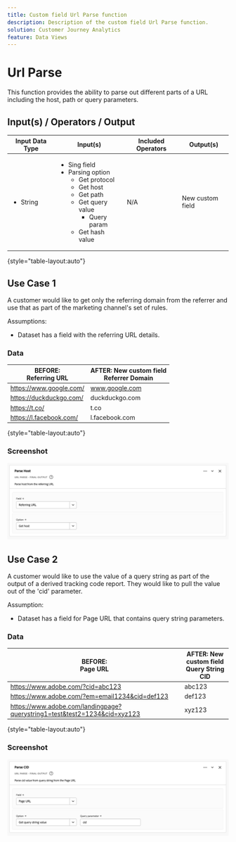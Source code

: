 ```yaml
---
title: Custom field Url Parse function
description: Description of the custom field Url Parse function.
solution: Customer Journey Analytics
feature: Data Views
---
```


# Url Parse

This function provides the ability to parse out different parts of a URL including the host, path or query parameters.

## Input(s) / Operators / Output

| Input Data Type | Input(s) | Included Operators | Output(s) |
|---|---|---|---|
| <ul><li>String</li></ul> | <ul><li>Sing field</li><li>Parsing option<ul><li>Get protocol</li><li>Get host</li><li>Get path</li><li>Get query value<ul><li>Query param</li></ul></li><li>Get hash value</li></ul></li></ul></li></ul> | <p>N/A</p> | <p>New custom field</p> |

{style="table-layout:auto"}

## Use Case 1

A customer would like to get only the referring domain from the referrer and use that as part of the marketing channel's set of rules.

Assumptions:

- Dataset has a field with the referring URL details.

### Data

| BEFORE:<br/>Referring URL | AFTER: New custom field<br/>Referrer Domain
|----|----|
| <https://www.google.com/> | www.google.com |
| <https://duckduckgo.com/> | duckduckgo.com |
| <https://t.co/> | t.co |
| <https://l.facebook.com/>| l.facebook.com |

{style="table-layout:auto"}

### Screenshot

![Url Parse 1](../assets/url-parse-1.png)


## Use Case 2

A customer would like to use the value of a query string as part of the output of a derived tracking code report. They would like to pull the value out of the 'cid' parameter.

Assumption: 

- Dataset has a field for Page URL that contains query string parameters.

### Data

| BEFORE:<br/>Page URL | AFTER: New custom field<br/>Query String CID
|----|----|
| <https://www.adobe.com/?cid=abc123> | abc123 |
| <https://www.adobe.com/?em=email1234&cid=def123> | def123 |
| <https://www.adobe.com/landingpage?querystring1=test&test2=1234&cid=xyz123> | xyz123 |

{style="table-layout:auto"}

### Screenshot

![Url Parse 2](../assets/url-parse-2.png)

